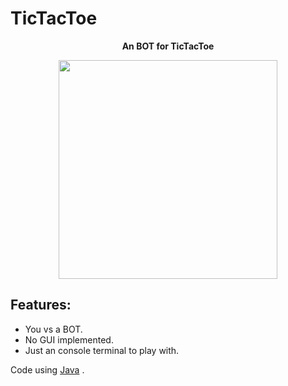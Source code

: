# TicTacToe
<div align="center">
  <b align="center", font-size=40px> An BOT for TicTacToe</b>
  <p></p>
  <img height="350" src="https://github.com/Jaspermusic/TicTacToe/assets/98389752/f5518683-453b-4fe7-bbec-0f4fdbf5f0de" />
</div>



## Features:
 - You vs a BOT.
 - No GUI implemented.
 - Just an console terminal to play with.

Code using [Java](https://dev.java/ "Java") .
